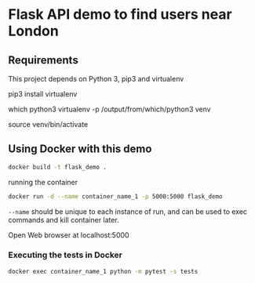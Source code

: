 # Flask API demo to find users near London

## Requirements

This project depends on Python 3, pip3 and virtualenv

pip3 install virtualenv

which python3
virtualenv -p /output/from/which/python3 venv

source venv/bin/activate

## Using Docker with this demo

```bash
docker build -t flask_demo .
```

running the container

```bash
docker run -d --name container_name_1 -p 5000:5000 flask_demo
```

`--name` should be unique to each instance of run, and can be used to exec commands and kill container later.

Open Web browser at localhost:5000

### Executing the tests in Docker

```bash
docker exec container_name_1 python -m pytest -s tests
```
